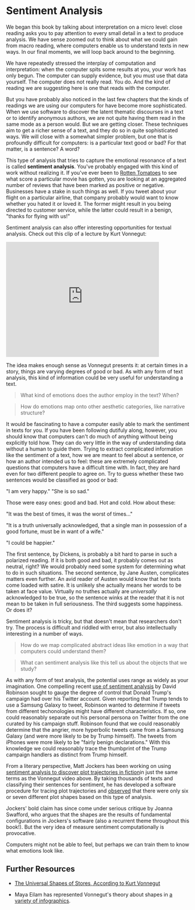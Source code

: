 # Sentiment Analysis

We began this book by talking about interpretation on a micro level: close reading asks you to pay attention to every small detail in a text to produce analysis. We have sense zoomed out to think about what we could gain from macro reading, where computers enable us to understand texts in new ways. In our final moments, we will loop back around to the beginning.

We have repeatedly stressed the interplay of computation and interpretation: when the computer spits some results at you, your work has only begun. The computer can supply evidence, but you must use that data yourself. The computer does not really read. You do. And the kind of reading we are suggesting here is one that reads with the computer.

But you have probably also noticed in the last few chapters that the kinds of readings we are using our computers for have become more sophisticated. When we use software to discover the latent thematic discourses in a text or to identify anonymous authors, we are not quite having them read in the same mode as a person would. But we are getting closer. These techniques aim to get a richer sense of a text, and they do so in quite sophisticated ways. We will close with a somewhat simpler problem, but one that is profoundly difficult for computers: is a particular text good or bad? For that matter, is a sentence? A word?

This type of analysis that tries to capture the emotional resonance of a text is called **sentiment analysis**. You've probably engaged with this kind of work without realizing it. If you've ever been to [Rotten Tomatoes](https://www.rottentomatoes.com/) to see what score a particular movie has gotten, you are looking at an aggregated number of reviews that have been marked as positive or negative. Businesses have a stake in such things as well. If you tweet about your flight on a particular airline, that company probably would want to know whether you hated it or loved it. The former might result in you being directed to customer service, while the latter could result in a benign, "thanks for flying with us!"

Sentiment analysis can also offer interesting opportunities for textual analysis. Check out this clip of a lecture by Kurt Vonnegut:

<iframe width="420" height="315" src="https://www.youtube.com/embed/oP3c1h8v2ZQ" frameborder="0" allowfullscreen></iframe>

The idea makes enough sense as Vonnegut presents it: at certain times in a story, things are varying degrees of good or bad. As with any form of text analysis, this kind of information could be very useful for understanding a text. 

> What kind of emotions does the author employ in the text? When?

> How do emotions map onto other aesthetic categories, like narrative structure?

It would be fascinating to have a computer easily able to mark the sentiment in texts for you. If you have been following dutifuly along, however, you should know that computers can't do much of anything without being explicitly told how. They can do very little in the way of understanding data without a human to guide them. Trying to extract complicated information like the sentiment of a text, how we are meant to feel about a sentence, or how an author intended us to feel: these are extremely complicated questions that computers have a difficult time with. In fact, they are hard even for two different people to agree on. Try to guess whether these two sentences would be classified as good or bad:

"I am very happy."
"She is so sad."

Those were easy ones: good and bad. Hot and cold. How about these:

"It was the best of times, it was the worst of times…"

"It is a truth universally acknowledged, that a single man in possession of a good fortune, must be in want of a wife."

"I could be happier."

The first sentence, by Dickens, is probably a bit hard to parse in such a polarized reading. If it is both good and bad, it probably comes out as neutral, right? We would probably need some system for determining what to do in such situations. The second sentence, by Jane Austen, complicates matters even further. An avid reader of Austen would know that her texts come loaded with satire. It is unlikely she actually means her words to be taken at face value. Virtually no truthes actually are *universally* acknowledged to be true, so the sentence winks at the reader that it is not mean to be taken in full seriousness. The third suggests some happiness. Or does it? 

Sentiment analysis is tricky, but that doesn't mean that researchers don't try. The process is difficult and riddled with error, but also intellectually interesting in a number of ways.

> How do we map complicated abstract ideas like emotion in a way that computers could understand them?

> What can sentiment analysis like this tell us about the objects that we study?

As with any form of text analysis, the potential uses range as widely as your imagination. One compelling recent [use of sentiment analysis](http://varianceexplained.org/r/trump-tweets/) by David Robinson sought to gauge the degree of control that Donald Trump's campaign had over his Twitter account. Given reporting that Trump tends to use a Samsung Galaxy to tweet, Robinson wanted to determine if tweets from different techonologies might have different characteristics. If so, one could reasonably separate out his personal persona on Twitter from the one curated by his campaign stuff. Robinson found that we could reasonably determine that the angrier, more hyperbolic tweets came from a Samsung Galaxy (and were more likely to be by Trump himself). The tweets from iPhones were more likely to be "fairly benign declarations." With this knowledge we could reasonably trace the thumbprint of the Trump campaign handlers as distinct from Trump himself.

From a literary perspective, Matt Jockers has been working on using [sentiment analysis to discover plot trajectories in fiction](http://www.matthewjockers.net/2015/02/02/syuzhet/)in just the same terms as the Vonnegut video above. By taking thousands of texts and classifying their sentences for sentiment, he has developed a software procedure for tracing plot trajectories and [observed](http://www.matthewjockers.net/2015/02/25/the-rest-of-the-story/) that there were only six or seven different plot shapes based on this type of analysis. 

Jockers' bold claim has since come under serious critique by Joanna Swafford, who argues that the shapes are the results of fundamental configurations in Jockers's software (also a recurrent theme throughout this book!). But the very idea of measure sentiment computationally is provocative. 

Computers might not be able to feel, but perhaps we can train them to know what emotions look like.

## Further Resources

* [The Universal Shapes of Stores, According to Kurt Vonnegut](http://io9.gizmodo.com/the-universal-shapes-of-stories-according-to-kurt-vonn-1526559996)

* Maya Eilam has represented Vonnegut's theory about shapes in [a variety of infographics](http://www.mayaeilam.com/2012/01/01/the-shapes-of-stories-a-kurt-vonnegut-infographic/).
